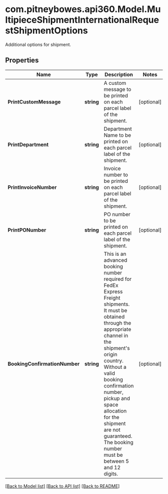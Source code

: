 # com.pitneybowes.api360.Model.MultipieceShipmentInternationalRequestShipmentOptions
Additional options for shipment.

## Properties

Name | Type | Description | Notes
------------ | ------------- | ------------- | -------------
**PrintCustomMessage** | **string** | A custom message to be printed on each parcel label of the shipment. | [optional] 
**PrintDepartment** | **string** | Department Name to be printed on each parcel label of the shipment. | [optional] 
**PrintInvoiceNumber** | **string** | Invoice number to be printed on each parcel label of the shipment. | [optional] 
**PrintPONumber** | **string** | PO number to be printed on each parcel label of the shipment. | [optional] 
**BookingConfirmationNumber** | **string** | This is an advanced booking number required for FedEx Express Freight shipments. It must be obtained through the appropriate channel in the shipment&#39;s origin country. Without a valid booking confirmation number, pickup and space allocation for the shipment are not guaranteed. The booking number must be between 5 and 12 digits.  | [optional] 

[[Back to Model list]](../../README.md#documentation-for-models) [[Back to API list]](../../README.md#documentation-for-api-endpoints) [[Back to README]](../../README.md)

